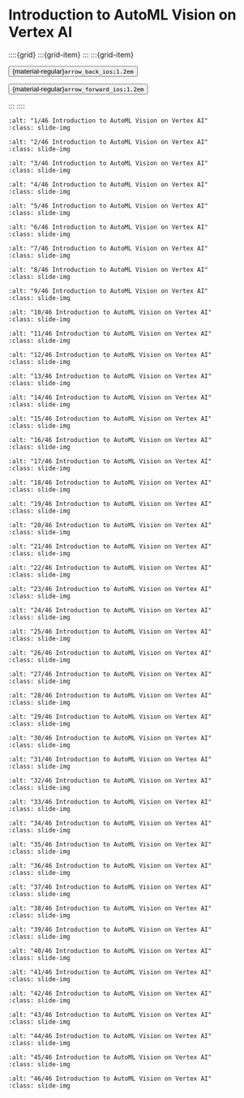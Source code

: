 # Introduction to AutoML Vision on Vertex AI

<aside class="margin sidebar">

::::{grid}
:::{grid-item}
:::
:::{grid-item}
<div id="slide-controls" class="btn-toolbar justify-content-between">

<button id="arrow_back" class="sd-btn">{material-regular}`arrow_back_ios;1.2em`</button>

<button id="arrow_forward" class="sd-btn">{material-regular}`arrow_forward_ios;1.2em`</button>
</div>
:::
::::
</aside>
<div class="slides">
<div>

```{image} ../../../images/gcp_courses/cv_fundamentals_with_gcp/vertex_ai_and_automl_vision/intro_to_automl_vision_on_vertex_ai/001.jpg
:alt: "1/46 Introduction to AutoML Vision on Vertex AI"
:class: slide-img
```
<div class="cell tag_remove-input tag_output_scroll docutils container">
<div class="cell_output docutils container">


</div>
</div>
</div>
</div>
<div class="slides">
<div>

```{image} ../../../images/gcp_courses/cv_fundamentals_with_gcp/vertex_ai_and_automl_vision/intro_to_automl_vision_on_vertex_ai/002.jpg
:alt: "2/46 Introduction to AutoML Vision on Vertex AI"
:class: slide-img
```
<div class="cell tag_remove-input tag_output_scroll docutils container">
<div class="cell_output docutils container">


</div>
</div>
</div>
</div>
<div class="slides">
<div>

```{image} ../../../images/gcp_courses/cv_fundamentals_with_gcp/vertex_ai_and_automl_vision/intro_to_automl_vision_on_vertex_ai/003.jpg
:alt: "3/46 Introduction to AutoML Vision on Vertex AI"
:class: slide-img
```
<div class="cell tag_remove-input tag_output_scroll docutils container">
<div class="cell_output docutils container">


</div>
</div>
</div>
</div>
<div class="slides">
<div>

```{image} ../../../images/gcp_courses/cv_fundamentals_with_gcp/vertex_ai_and_automl_vision/intro_to_automl_vision_on_vertex_ai/004.jpg
:alt: "4/46 Introduction to AutoML Vision on Vertex AI"
:class: slide-img
```
<div class="cell tag_remove-input tag_output_scroll docutils container">
<div class="cell_output docutils container">


</div>
</div>
</div>
</div>
<div class="slides">
<div>

```{image} ../../../images/gcp_courses/cv_fundamentals_with_gcp/vertex_ai_and_automl_vision/intro_to_automl_vision_on_vertex_ai/005.jpg
:alt: "5/46 Introduction to AutoML Vision on Vertex AI"
:class: slide-img
```
<div class="cell tag_remove-input tag_output_scroll docutils container">
<div class="cell_output docutils container">


</div>
</div>
</div>
</div>
<div class="slides">
<div>

```{image} ../../../images/gcp_courses/cv_fundamentals_with_gcp/vertex_ai_and_automl_vision/intro_to_automl_vision_on_vertex_ai/006.jpg
:alt: "6/46 Introduction to AutoML Vision on Vertex AI"
:class: slide-img
```
<div class="cell tag_remove-input tag_output_scroll docutils container">
<div class="cell_output docutils container">


</div>
</div>
</div>
</div>
<div class="slides">
<div>

```{image} ../../../images/gcp_courses/cv_fundamentals_with_gcp/vertex_ai_and_automl_vision/intro_to_automl_vision_on_vertex_ai/007.jpg
:alt: "7/46 Introduction to AutoML Vision on Vertex AI"
:class: slide-img
```
<div class="cell tag_remove-input tag_output_scroll docutils container">
<div class="cell_output docutils container">


</div>
</div>
</div>
</div>
<div class="slides">
<div>

```{image} ../../../images/gcp_courses/cv_fundamentals_with_gcp/vertex_ai_and_automl_vision/intro_to_automl_vision_on_vertex_ai/008.jpg
:alt: "8/46 Introduction to AutoML Vision on Vertex AI"
:class: slide-img
```
<div class="cell tag_remove-input tag_output_scroll docutils container">
<div class="cell_output docutils container">


</div>
</div>
</div>
</div>
<div class="slides">
<div>

```{image} ../../../images/gcp_courses/cv_fundamentals_with_gcp/vertex_ai_and_automl_vision/intro_to_automl_vision_on_vertex_ai/009.jpg
:alt: "9/46 Introduction to AutoML Vision on Vertex AI"
:class: slide-img
```
<div class="cell tag_remove-input tag_output_scroll docutils container">
<div class="cell_output docutils container">


</div>
</div>
</div>
</div>
<div class="slides">
<div>

```{image} ../../../images/gcp_courses/cv_fundamentals_with_gcp/vertex_ai_and_automl_vision/intro_to_automl_vision_on_vertex_ai/010.jpg
:alt: "10/46 Introduction to AutoML Vision on Vertex AI"
:class: slide-img
```
<div class="cell tag_remove-input tag_output_scroll docutils container">
<div class="cell_output docutils container">


</div>
</div>
</div>
</div>
<div class="slides">
<div>

```{image} ../../../images/gcp_courses/cv_fundamentals_with_gcp/vertex_ai_and_automl_vision/intro_to_automl_vision_on_vertex_ai/011.jpg
:alt: "11/46 Introduction to AutoML Vision on Vertex AI"
:class: slide-img
```
<div class="cell tag_remove-input tag_output_scroll docutils container">
<div class="cell_output docutils container">


</div>
</div>
</div>
</div>
<div class="slides">
<div>

```{image} ../../../images/gcp_courses/cv_fundamentals_with_gcp/vertex_ai_and_automl_vision/intro_to_automl_vision_on_vertex_ai/012.jpg
:alt: "12/46 Introduction to AutoML Vision on Vertex AI"
:class: slide-img
```
<div class="cell tag_remove-input tag_output_scroll docutils container">
<div class="cell_output docutils container">


</div>
</div>
</div>
</div>
<div class="slides">
<div>

```{image} ../../../images/gcp_courses/cv_fundamentals_with_gcp/vertex_ai_and_automl_vision/intro_to_automl_vision_on_vertex_ai/013.jpg
:alt: "13/46 Introduction to AutoML Vision on Vertex AI"
:class: slide-img
```
<div class="cell tag_remove-input tag_output_scroll docutils container">
<div class="cell_output docutils container">


</div>
</div>
</div>
</div>
<div class="slides">
<div>

```{image} ../../../images/gcp_courses/cv_fundamentals_with_gcp/vertex_ai_and_automl_vision/intro_to_automl_vision_on_vertex_ai/014.jpg
:alt: "14/46 Introduction to AutoML Vision on Vertex AI"
:class: slide-img
```
<div class="cell tag_remove-input tag_output_scroll docutils container">
<div class="cell_output docutils container">


</div>
</div>
</div>
</div>
<div class="slides">
<div>

```{image} ../../../images/gcp_courses/cv_fundamentals_with_gcp/vertex_ai_and_automl_vision/intro_to_automl_vision_on_vertex_ai/015.jpg
:alt: "15/46 Introduction to AutoML Vision on Vertex AI"
:class: slide-img
```
<div class="cell tag_remove-input tag_output_scroll docutils container">
<div class="cell_output docutils container">


</div>
</div>
</div>
</div>
<div class="slides">
<div>

```{image} ../../../images/gcp_courses/cv_fundamentals_with_gcp/vertex_ai_and_automl_vision/intro_to_automl_vision_on_vertex_ai/016.jpg
:alt: "16/46 Introduction to AutoML Vision on Vertex AI"
:class: slide-img
```
<div class="cell tag_remove-input tag_output_scroll docutils container">
<div class="cell_output docutils container">


</div>
</div>
</div>
</div>
<div class="slides">
<div>

```{image} ../../../images/gcp_courses/cv_fundamentals_with_gcp/vertex_ai_and_automl_vision/intro_to_automl_vision_on_vertex_ai/017.jpg
:alt: "17/46 Introduction to AutoML Vision on Vertex AI"
:class: slide-img
```
<div class="cell tag_remove-input tag_output_scroll docutils container">
<div class="cell_output docutils container">


</div>
</div>
</div>
</div>
<div class="slides">
<div>

```{image} ../../../images/gcp_courses/cv_fundamentals_with_gcp/vertex_ai_and_automl_vision/intro_to_automl_vision_on_vertex_ai/018.jpg
:alt: "18/46 Introduction to AutoML Vision on Vertex AI"
:class: slide-img
```
<div class="cell tag_remove-input tag_output_scroll docutils container">
<div class="cell_output docutils container">


</div>
</div>
</div>
</div>
<div class="slides">
<div>

```{image} ../../../images/gcp_courses/cv_fundamentals_with_gcp/vertex_ai_and_automl_vision/intro_to_automl_vision_on_vertex_ai/019.jpg
:alt: "19/46 Introduction to AutoML Vision on Vertex AI"
:class: slide-img
```
<div class="cell tag_remove-input tag_output_scroll docutils container">
<div class="cell_output docutils container">


</div>
</div>
</div>
</div>
<div class="slides">
<div>

```{image} ../../../images/gcp_courses/cv_fundamentals_with_gcp/vertex_ai_and_automl_vision/intro_to_automl_vision_on_vertex_ai/020.jpg
:alt: "20/46 Introduction to AutoML Vision on Vertex AI"
:class: slide-img
```
<div class="cell tag_remove-input tag_output_scroll docutils container">
<div class="cell_output docutils container">


</div>
</div>
</div>
</div>
<div class="slides">
<div>

```{image} ../../../images/gcp_courses/cv_fundamentals_with_gcp/vertex_ai_and_automl_vision/intro_to_automl_vision_on_vertex_ai/021.jpg
:alt: "21/46 Introduction to AutoML Vision on Vertex AI"
:class: slide-img
```
<div class="cell tag_remove-input tag_output_scroll docutils container">
<div class="cell_output docutils container">


</div>
</div>
</div>
</div>
<div class="slides">
<div>

```{image} ../../../images/gcp_courses/cv_fundamentals_with_gcp/vertex_ai_and_automl_vision/intro_to_automl_vision_on_vertex_ai/022.jpg
:alt: "22/46 Introduction to AutoML Vision on Vertex AI"
:class: slide-img
```
<div class="cell tag_remove-input tag_output_scroll docutils container">
<div class="cell_output docutils container">


</div>
</div>
</div>
</div>
<div class="slides">
<div>

```{image} ../../../images/gcp_courses/cv_fundamentals_with_gcp/vertex_ai_and_automl_vision/intro_to_automl_vision_on_vertex_ai/023.jpg
:alt: "23/46 Introduction to AutoML Vision on Vertex AI"
:class: slide-img
```
<div class="cell tag_remove-input tag_output_scroll docutils container">
<div class="cell_output docutils container">


</div>
</div>
</div>
</div>
<div class="slides">
<div>

```{image} ../../../images/gcp_courses/cv_fundamentals_with_gcp/vertex_ai_and_automl_vision/intro_to_automl_vision_on_vertex_ai/024.jpg
:alt: "24/46 Introduction to AutoML Vision on Vertex AI"
:class: slide-img
```
<div class="cell tag_remove-input tag_output_scroll docutils container">
<div class="cell_output docutils container">


</div>
</div>
</div>
</div>
<div class="slides">
<div>

```{image} ../../../images/gcp_courses/cv_fundamentals_with_gcp/vertex_ai_and_automl_vision/intro_to_automl_vision_on_vertex_ai/025.jpg
:alt: "25/46 Introduction to AutoML Vision on Vertex AI"
:class: slide-img
```
<div class="cell tag_remove-input tag_output_scroll docutils container">
<div class="cell_output docutils container">


</div>
</div>
</div>
</div>
<div class="slides">
<div>

```{image} ../../../images/gcp_courses/cv_fundamentals_with_gcp/vertex_ai_and_automl_vision/intro_to_automl_vision_on_vertex_ai/026.jpg
:alt: "26/46 Introduction to AutoML Vision on Vertex AI"
:class: slide-img
```
<div class="cell tag_remove-input tag_output_scroll docutils container">
<div class="cell_output docutils container">


</div>
</div>
</div>
</div>
<div class="slides">
<div>

```{image} ../../../images/gcp_courses/cv_fundamentals_with_gcp/vertex_ai_and_automl_vision/intro_to_automl_vision_on_vertex_ai/027.jpg
:alt: "27/46 Introduction to AutoML Vision on Vertex AI"
:class: slide-img
```
<div class="cell tag_remove-input tag_output_scroll docutils container">
<div class="cell_output docutils container">


</div>
</div>
</div>
</div>
<div class="slides">
<div>

```{image} ../../../images/gcp_courses/cv_fundamentals_with_gcp/vertex_ai_and_automl_vision/intro_to_automl_vision_on_vertex_ai/028.jpg
:alt: "28/46 Introduction to AutoML Vision on Vertex AI"
:class: slide-img
```
<div class="cell tag_remove-input tag_output_scroll docutils container">
<div class="cell_output docutils container">


</div>
</div>
</div>
</div>
<div class="slides">
<div>

```{image} ../../../images/gcp_courses/cv_fundamentals_with_gcp/vertex_ai_and_automl_vision/intro_to_automl_vision_on_vertex_ai/029.jpg
:alt: "29/46 Introduction to AutoML Vision on Vertex AI"
:class: slide-img
```
<div class="cell tag_remove-input tag_output_scroll docutils container">
<div class="cell_output docutils container">


</div>
</div>
</div>
</div>
<div class="slides">
<div>

```{image} ../../../images/gcp_courses/cv_fundamentals_with_gcp/vertex_ai_and_automl_vision/intro_to_automl_vision_on_vertex_ai/030.jpg
:alt: "30/46 Introduction to AutoML Vision on Vertex AI"
:class: slide-img
```
<div class="cell tag_remove-input tag_output_scroll docutils container">
<div class="cell_output docutils container">


</div>
</div>
</div>
</div>
<div class="slides">
<div>

```{image} ../../../images/gcp_courses/cv_fundamentals_with_gcp/vertex_ai_and_automl_vision/intro_to_automl_vision_on_vertex_ai/031.jpg
:alt: "31/46 Introduction to AutoML Vision on Vertex AI"
:class: slide-img
```
<div class="cell tag_remove-input tag_output_scroll docutils container">
<div class="cell_output docutils container">


</div>
</div>
</div>
</div>
<div class="slides">
<div>

```{image} ../../../images/gcp_courses/cv_fundamentals_with_gcp/vertex_ai_and_automl_vision/intro_to_automl_vision_on_vertex_ai/032.jpg
:alt: "32/46 Introduction to AutoML Vision on Vertex AI"
:class: slide-img
```
<div class="cell tag_remove-input tag_output_scroll docutils container">
<div class="cell_output docutils container">


</div>
</div>
</div>
</div>
<div class="slides">
<div>

```{image} ../../../images/gcp_courses/cv_fundamentals_with_gcp/vertex_ai_and_automl_vision/intro_to_automl_vision_on_vertex_ai/033.jpg
:alt: "33/46 Introduction to AutoML Vision on Vertex AI"
:class: slide-img
```
<div class="cell tag_remove-input tag_output_scroll docutils container">
<div class="cell_output docutils container">


</div>
</div>
</div>
</div>
<div class="slides">
<div>

```{image} ../../../images/gcp_courses/cv_fundamentals_with_gcp/vertex_ai_and_automl_vision/intro_to_automl_vision_on_vertex_ai/034.jpg
:alt: "34/46 Introduction to AutoML Vision on Vertex AI"
:class: slide-img
```
<div class="cell tag_remove-input tag_output_scroll docutils container">
<div class="cell_output docutils container">


</div>
</div>
</div>
</div>
<div class="slides">
<div>

```{image} ../../../images/gcp_courses/cv_fundamentals_with_gcp/vertex_ai_and_automl_vision/intro_to_automl_vision_on_vertex_ai/035.jpg
:alt: "35/46 Introduction to AutoML Vision on Vertex AI"
:class: slide-img
```
<div class="cell tag_remove-input tag_output_scroll docutils container">
<div class="cell_output docutils container">


</div>
</div>
</div>
</div>
<div class="slides">
<div>

```{image} ../../../images/gcp_courses/cv_fundamentals_with_gcp/vertex_ai_and_automl_vision/intro_to_automl_vision_on_vertex_ai/036.jpg
:alt: "36/46 Introduction to AutoML Vision on Vertex AI"
:class: slide-img
```
<div class="cell tag_remove-input tag_output_scroll docutils container">
<div class="cell_output docutils container">


</div>
</div>
</div>
</div>
<div class="slides">
<div>

```{image} ../../../images/gcp_courses/cv_fundamentals_with_gcp/vertex_ai_and_automl_vision/intro_to_automl_vision_on_vertex_ai/037.jpg
:alt: "37/46 Introduction to AutoML Vision on Vertex AI"
:class: slide-img
```
<div class="cell tag_remove-input tag_output_scroll docutils container">
<div class="cell_output docutils container">


</div>
</div>
</div>
</div>
<div class="slides">
<div>

```{image} ../../../images/gcp_courses/cv_fundamentals_with_gcp/vertex_ai_and_automl_vision/intro_to_automl_vision_on_vertex_ai/038.jpg
:alt: "38/46 Introduction to AutoML Vision on Vertex AI"
:class: slide-img
```
<div class="cell tag_remove-input tag_output_scroll docutils container">
<div class="cell_output docutils container">


</div>
</div>
</div>
</div>
<div class="slides">
<div>

```{image} ../../../images/gcp_courses/cv_fundamentals_with_gcp/vertex_ai_and_automl_vision/intro_to_automl_vision_on_vertex_ai/039.jpg
:alt: "39/46 Introduction to AutoML Vision on Vertex AI"
:class: slide-img
```
<div class="cell tag_remove-input tag_output_scroll docutils container">
<div class="cell_output docutils container">


</div>
</div>
</div>
</div>
<div class="slides">
<div>

```{image} ../../../images/gcp_courses/cv_fundamentals_with_gcp/vertex_ai_and_automl_vision/intro_to_automl_vision_on_vertex_ai/040.jpg
:alt: "40/46 Introduction to AutoML Vision on Vertex AI"
:class: slide-img
```
<div class="cell tag_remove-input tag_output_scroll docutils container">
<div class="cell_output docutils container">


</div>
</div>
</div>
</div>
<div class="slides">
<div>

```{image} ../../../images/gcp_courses/cv_fundamentals_with_gcp/vertex_ai_and_automl_vision/intro_to_automl_vision_on_vertex_ai/041.jpg
:alt: "41/46 Introduction to AutoML Vision on Vertex AI"
:class: slide-img
```
<div class="cell tag_remove-input tag_output_scroll docutils container">
<div class="cell_output docutils container">


</div>
</div>
</div>
</div>
<div class="slides">
<div>

```{image} ../../../images/gcp_courses/cv_fundamentals_with_gcp/vertex_ai_and_automl_vision/intro_to_automl_vision_on_vertex_ai/042.jpg
:alt: "42/46 Introduction to AutoML Vision on Vertex AI"
:class: slide-img
```
<div class="cell tag_remove-input tag_output_scroll docutils container">
<div class="cell_output docutils container">


</div>
</div>
</div>
</div>
<div class="slides">
<div>

```{image} ../../../images/gcp_courses/cv_fundamentals_with_gcp/vertex_ai_and_automl_vision/intro_to_automl_vision_on_vertex_ai/043.jpg
:alt: "43/46 Introduction to AutoML Vision on Vertex AI"
:class: slide-img
```
<div class="cell tag_remove-input tag_output_scroll docutils container">
<div class="cell_output docutils container">


</div>
</div>
</div>
</div>
<div class="slides">
<div>

```{image} ../../../images/gcp_courses/cv_fundamentals_with_gcp/vertex_ai_and_automl_vision/intro_to_automl_vision_on_vertex_ai/044.jpg
:alt: "44/46 Introduction to AutoML Vision on Vertex AI"
:class: slide-img
```
<div class="cell tag_remove-input tag_output_scroll docutils container">
<div class="cell_output docutils container">


</div>
</div>
</div>
</div>
<div class="slides">
<div>

```{image} ../../../images/gcp_courses/cv_fundamentals_with_gcp/vertex_ai_and_automl_vision/intro_to_automl_vision_on_vertex_ai/045.jpg
:alt: "45/46 Introduction to AutoML Vision on Vertex AI"
:class: slide-img
```
<div class="cell tag_remove-input tag_output_scroll docutils container">
<div class="cell_output docutils container">


</div>
</div>
</div>
</div>
<div class="slides">
<div>

```{image} ../../../images/gcp_courses/cv_fundamentals_with_gcp/vertex_ai_and_automl_vision/intro_to_automl_vision_on_vertex_ai/046.jpg
:alt: "46/46 Introduction to AutoML Vision on Vertex AI"
:class: slide-img
```
<div class="cell tag_remove-input tag_output_scroll docutils container">
<div class="cell_output docutils container">


</div>
</div>
</div>
</div>
